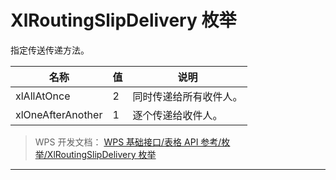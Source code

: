 # XlRoutingSlipDelivery 枚举

指定传送传递方法。

| 名称              | 值  | 说明                   |
|-------------------|-----|------------------------|
| xlAllAtOnce       | 2   | 同时传递给所有收件人。 |
| xlOneAfterAnother | 1   | 逐个传递给收件人。     |

> WPS 开发文档： [WPS 基础接口/表格 API 参考/枚举/XlRoutingSlipDelivery 枚举](https://qn.cache.wpscdn.cn/encs/doc/office_v19/topics/WPS%20%E5%9F%BA%E7%A1%80%E6%8E%A5%E5%8F%A3/%E8%A1%A8%E6%A0%BC%20API%20%E5%8F%82%E8%80%83/%E6%9E%9A%E4%B8%BE/XlRoutingSlipDelivery%20%E6%9E%9A%E4%B8%BE.html)

------------------------------------------------------------------------
